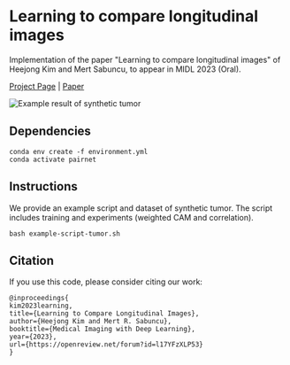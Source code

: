# Learning to compare longitudinal images
Implementation of the paper "Learning to compare longitudinal images" of Heejong Kim and Mert Sabuncu, to appear in MIDL 2023 (Oral).

[Project Page](https://heejongkim.com/pairnet-midl) | [Paper](https://openreview.net/forum?id=l17YFzXLP53)

[comment]: <> (![Pairwise Image Ranking Network &#40;PaIRNet&#41;]&#40;figure-architecture.png&#41;)
![Example result of synthetic tumor](video-example.gif)


[comment]: <> (TODO: update figure to a video of tumor size detection)

## Dependencies 
```shell
conda env create -f environment.yml
conda activate pairnet
```


## Instructions
We provide an example script and dataset of synthetic tumor. The script includes training and experiments (weighted CAM and correlation).
```shell script
bash example-script-tumor.sh
```


## Citation
If you use this code, please consider citing our work:
```
@inproceedings{
kim2023learning,
title={Learning to Compare Longitudinal Images},
author={Heejong Kim and Mert R. Sabuncu},
booktitle={Medical Imaging with Deep Learning},
year={2023},
url={https://openreview.net/forum?id=l17YFzXLP53}
}
```
